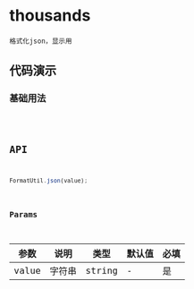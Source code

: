 # thousands

`格式化json，显示用`


## 代码演示

### 基础用法
<code src="./json-use.tsx" />


## API
```jsx | pure
FormatUtil.json(value);
```

### Params

| 参数    | 说明           | 类型             | 默认值 | 必填 |
| ------- | -------------- | ---------------- | ------ | ---- |
| value     | 字符串 | string | -      | 是   |
